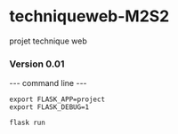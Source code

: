 # techniqueweb-M2S2
projet technique web

### Version 0.01
--- command line ---
```
export FLASK_APP=project
export FLASK_DEBUG=1

flask run
```
